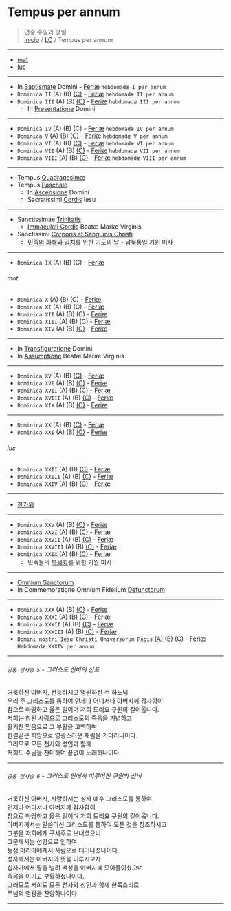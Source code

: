 # Tempus per annum

> 연중 주일과 평일  
> [inicio](../README.md) / [LC](../LC.md) / Tempus per annum  

----

- [mat](#mat)
- [luc](#luc)  

----

- In [Baptismate](./nativitatis/baptismate.md) Domini  - [Feriæ](./annum/h01.md#feriae)  `hebdomadæ I per annum`    
- `Dominica II`  (A) (B) [(C)](./annum/h02.md#c) - [Feriæ](./annum/h02.md#feriae)  `hebdomadæ II per annum`   
- `Dominica III` (A) (B) [(C)](./annum/h03.md#c) - [Feriæ](./annum/h03.md#feriae) `hebdomadæ III per annum`   
	- In [Presentatione](./domini/presentatione.md) Domini  

----

- `Dominica IV`  (A) (B) (C) - [Feriæ](./annum/h04.md#feriae) `hebdomadæ IV per annum`   
- `Dominica V` (A) (B) [(C)](./annum/h05.md#c) - [Feriæ](./annum/h05.md#feriae) `hebdomadæ V per annum`   
- `Dominica VI` (A) (B) [(C)](./annum/h06.md#c) - [Feriæ](./annum/h06.md#feriae) `hebdomadæ VI per annum`   
- `Dominica VII` (A) (B) [(C)](./annum/h07.md#c) - [Feriæ](./annum/h07.md#feriae) `hebdomadæ VII per annum`   
- `Dominica VIII` (A) (B) [(C)](./annum/h08.md#c) - [Feriæ](./annum/h08.md#feriae) `hebdomadæ VIII per annum`   

----

- Tempus [Quadragesimæ](./LQ.md)  
- Tempus [Paschale](./LP.md)  
	- In [Ascensione](./paschale/ascension.md)  Domini
	- Sacratissimi [Cordis](./domini/coeur.md) Iesu  

---- 

- Sanctissimae [Trinitatis](./domini/trinidad.md)  
	- [Immaculati Cordis](./mariae/imm-cor.md) Beatæ Mariæ Virginis
- Sanctissimi [Corporis et Sanguinis Christi](./domini/corpus-christi.md)  
	- [민족의 화해와 일치](./annum/0625.md)를 위한 기도의 날 - 남북통일 기원 미사

----

- `Dominica IX` (A) (B) (C) - [Feriæ](./annum/h09.md#feriae)

###### mat

- `Dominica X` (A) (B) (C) - [Feriæ](./annum/h10.md#feriae)
- `Dominica XI` (A) (B) (C) - [Feriæ](./annum/h11.md#feriae)
- `Dominica XII` (A) (B) (C) - [Feriæ](./annum/h12.md#feriae)
- `Dominica XIII` (A) (B) (C) - [Feriæ](./annum/h13.md#feriae)
- `Dominica XIV` (A) (B) [(C)](./annum/h14.md#c) - [Feriæ](./annum/h14.md#feriae)

----

- In [Transfiguratione](./domini/transfiguration.md) Domini
- In [Assumptione](./mariae/assumption.md) Beatæ Mariæ Virginis  

----

- `Dominica XV` (A) (B) [(C)](./annum/h15.md#c) - [Feriæ](./annum/h15.md#feriae)
- `Dominica XVI` (A) (B) [(C)](./annum/h16.md#c) - [Feriæ](./annum/h16.md#feriae)
- `Dominica XVII` (A) (B) [(C)](./annum/h17.md#c) - [Feriæ](./annum/h17.md#feriae)
- `Dominica XVIII` (A) (B) [(C)](./annum/h18.md#c) - [Feriæ](./annum/h18.md#feriae)
- `Dominica XIX` (A) (B) [(C)](./annum/h19.md#c) - [Feriæ](./annum/h19.md#feriae)

----

- `Dominica XX` (A) (B) [(C)](./annum/h20.md#c) - [Feriæ](./annum/h20.md#feriae)
- `Dominica XXI` (A) (B) [(C)](./annum/h21.md#c) - [Feriæ](./annum/h21.md#feriae)

###### luc

- `Dominica XXII` (A) (B) [(C)](./annum/h22.md#c) - [Feriæ](./annum/h22.md#feriae)
- `Dominica XXIII` (A) (B) [(C)](./annum/h23.md#c) - [Feriæ](./annum/h23.md#feriae)
- `Dominica XXIV` (A) (B) [(C)](./annum/h24.md#c) - [Feriæ](./annum/h24.md#feriae)

----

- [한가위](./annum/0815k.md) 

----

- `Dominica XXV` (A) (B) [(C)](./annum/h25.md#c) - [Feriæ](./annum/h25.md#feriae)
- `Dominica XXVI` (A) (B) [(C)](./annum/h26.md#c) - [Feriæ](./annum/h26.md#feriae)
- `Dominica XXVII` (A) (B) [(C)](./annum/h27.md#c) - [Feriæ](./annum/h27.md#feriae)
- `Dominica XXVIII` (A) (B) [(C)](./annum/h28.md#c) - [Feriæ](./annum/h28.md#feriae)
- `Dominica XXIX` (A) (B) [(C)](./annum/h29.md#c) - [Feriæ](./annum/h29.md#feriae)
	- 민족들의 [복음화](./annum/evangelization.md)를 위한 기원 미사  

----

- [Omnium Sanctorum](./sanctorum/1101.md)
- In Commemoratione Omnium Fidelium [Defunctorum]()

----

- `Dominica XXX` (A) (B) [(C)](./annum/h30.md#c) - [Feriæ](./annum/h30.md#feriae)
- `Dominica XXXI` (A) (B) [(C)](./annum/h31.md#c) - [Feriæ](./annum/h31.md#feriae)
- `Dominica XXXII` (A) (B) [(C)](./annum/h32.md#c) - [Feriæ](./annum/h32.md#feriae)
- `Dominica XXXIII` (A) (B) [(C)](./annum/h33.md#c) - [Feriæ](./annum/h33.md#feriae)
- `Domini nostri Iesu Christi Universorum Regis`  [(A)](./annum/h34.md#a) (B) (C) - [Feriæ](./annum/h34.md#feriae)  `Hebdomadæ XXXIV per annum`

----

###### `공통 감사송 5` - 그리스도 신비의 선포

거룩하신 아버지, 전능하시고 영원하신 주 하느님  
우리 주 그리스도를 통하여 언제나 어디서나 아버지께 감사함이  
참으로 마땅하고 옳은 일이며 저희 도리요 구원의 길이옵니다.   
저희는 참된 사랑으로 그리스도의 죽음을 기념하고  
활기찬 믿음으로 그 부활을 고백하며  
한결같은 희망으로 영광스러운 재림을 기다리나이다.  
그러므로 모든 천사와 성인과 함께  
저희도 주님을 찬미하며 끝없이 노래하나이다.

----

###### `공통 감사송 6` - 그리스도 안에서 이루어진 구원의 신비

거룩하신 아버지, 사랑하시는 성자 예수 그리스도를 통하여  
언제나 어디서나 아버지께 감사함이  
참으로 마땅하고 옳은 일이며 저희 도리요 구원의 길이옵니다.  
아버지께서는 말씀이신 그리스도를 통하여 모든 것을 창조하시고    
그분을 저희에게 구세주로 보내셨으니  
그분께서는 성령으로 인하여  
동정 마리아에게서 사람으로 태어나셨나이다.  
성자께서는 아버지의 뜻을 이루시고자  
십자가에서 팔을 벌려 백성을 아버지께 모아들이셨으며  
죽음을 이기고 부활하셨나이다.  
그러므로 저희도 모든 천사와 성인과 함께 한목소리로  
주님의 영광을 찬양하나이다.  

----
